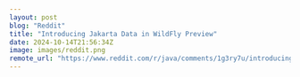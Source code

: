 ```yaml
---
layout: post
blog: "Reddit"
title: "Introducing Jakarta Data in WildFly Preview"
date: 2024-10-14T21:56:34Z
image: images/reddit.png
remote_url: "https://www.reddit.com/r/java/comments/1g3ry7u/introducing_jakarta_data_in_wildfly_preview/"
---
```

